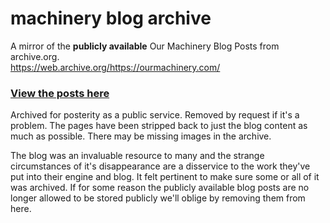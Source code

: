 # machinery blog archive
A mirror of the **publicly available** Our Machinery Blog Posts from archive.org.   
https://web.archive.org/https://ourmachinery.com/

### [View the posts here](https://ruby0x1.github.io/machinery_blog_archive/) 

Archived for posterity as a public service. Removed by request if it's a problem.
The pages have been stripped back to just the blog content as much as possible.
There may be missing images in the archive.

The blog was an invaluable resource to many and the strange circumstances of it's disappearance are a disservice to the work they've put into their engine and blog. It felt pertinent to make sure some or all of it was archived.
If for some reason the publicly available blog posts are no longer allowed to be stored publicly we'll oblige by removing them from here. 

